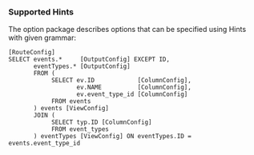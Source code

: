 ### Supported Hints

The option package describes options that can be specified using Hints with given grammar:

```
[RouteConfig]
SELECT events.*     [OutputConfig] EXCEPT ID,
       eventTypes.* [OutputConfig]
       FROM (
            SELECT ev.ID            [ColumnConfig],
                   ev.NAME          [ColumnConfig],
                   ev.event_type_id [ColumnConfig]
            FROM events 
       ) events [ViewConfig]
       JOIN (
            SELECT typ.ID [ColumnConfig]                   
            FROM event_types
       ) eventTypes [ViewConfig] ON eventTypes.ID = events.event_type_id
```